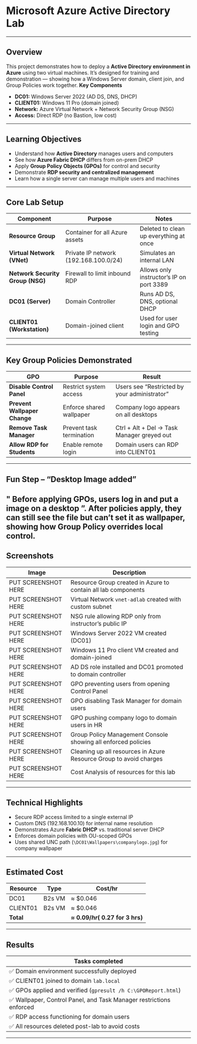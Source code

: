 # Microsoft Azure Active Directory Lab
---
## Overview
This project demonstrates how to deploy a **Active Directory environment in Azure** using two virtual machines.
It’s designed for training and demonstration — showing how a Windows Server domain, client join, and Group Policies work together.
**Key Components**
- **DC01:** Windows Server 2022 (AD DS, DNS, DHCP)
- **CLIENT01:** Windows 11 Pro (domain joined)
- **Network:** Azure Virtual Network + Network Security Group (NSG)
- **Access:** Direct RDP (no Bastion, low cost)
---
## Learning Objectives
- Understand how **Active Directory** manages users and computers
- See how **Azure Fabric DHCP** differs from on-prem DHCP
- Apply **Group Policy Objects (GPOs)** for control and security
- Demonstrate **RDP security and centralized management**
- Learn how a single server can manage multiple users and machines
---
## Core Lab Setup
| Component | Purpose | Notes |
|------------|----------|-------|
| **Resource Group** | Container for all Azure assets | Deleted to clean up everything at once |
| **Virtual Network (VNet)** | Private IP network (192.168.100.0/24) | Simulates an internal LAN |
| **Network Security Group (NSG)** | Firewall to limit inbound RDP | Allows only instructor’s IP on port 3389 |
| **DC01 (Server)** | Domain Controller | Runs AD DS, DNS, optional DHCP |
| **CLIENT01 (Workstation)** | Domain-joined client | Used for user login and GPO testing |
---
## Key Group Policies Demonstrated
| GPO | Purpose | Result |
|-----|----------|--------|
| **Disable Control Panel** | Restrict system access | Users see “Restricted by your administrator” |
| **Prevent Wallpaper Change** | Enforce shared wallpaper | Company logo appears on all desktops |
| **Remove Task Manager** | Prevent task termination | Ctrl + Alt + Del → Task Manager greyed out |
| **Allow RDP for Students** | Enable remote login | Domain users can RDP into CLIENT01 |
---
## Fun Step – “Desktop Image added”
**" Before applying GPOs, users log in and put a image on a desktop ”**.
After policies apply, they can still see the file but **can’t set it as wallpaper**, showing how Group Policy overrides local control.
---
## Screenshots
| Image | Description |
|--------|-------------|
| PUT SCREENSHOT HERE| Resource Group created in Azure to contain all lab components |
| PUT SCREENSHOT HERE| Virtual Network `vnet-adlab` created with custom subnet |
| PUT SCREENSHOT HERE| NSG rule allowing RDP only from instructor’s public IP |
| PUT SCREENSHOT HERE| Windows Server 2022 VM created (DC01) |
| PUT SCREENSHOT HERE| Windows 11 Pro client VM created and domain-joined |
| PUT SCREENSHOT HERE| AD DS role installed and DC01 promoted to domain controller |
| PUT SCREENSHOT HERE| GPO preventing users from opening Control Panel |
| PUT SCREENSHOT HERE| GPO disabling Task Manager for domain users |
| PUT SCREENSHOT HERE| GPO pushing company logo to domain users in HR |
| PUT SCREENSHOT HERE| Group Policy Management Console showing all enforced policies |
| PUT SCREENSHOT HERE| Cleaning up all resources in Azure Resource Group to avoid charges |
| PUT SCREENSHOT HERE| Cost Analysis of resources for this lab |
---
## Technical Highlights
- Secure RDP access limited to a single external IP
- Custom DNS (192.168.100.10) for internal name resolution
- Demonstrates Azure **Fabric DHCP** vs. traditional server DHCP
- Enforces domain policies with OU-scoped GPOs
- Uses shared UNC path (`\DC01\Wallpapers\companylogo.jpg`) for company wallpaper
---
## Estimated Cost
| Resource | Type | Cost/hr |
|-----------|------|---------|
| DC01 | B2s VM | ≈ $0.046 |
| CLIENT01 | B2s VM | ≈ $0.046 |
| **Total** | | **≈ $0.09/hr (~$0.27 for 3 hrs)** |
---
## Results
|Tasks completed|
|--------|
|✅ Domain environment successfully deployed|
|✅ CLIENT01 joined to domain `lab.local`|
|✅ GPOs applied and verified (`gpresult /h C:\GPOReport.html`)|
|✅ Wallpaper, Control Panel, and Task Manager restrictions enforced|
|✅ RDP access functioning for domain users|
|✅ All resources deleted post-lab to avoid costs|
---
